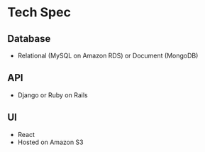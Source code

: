 # Tech Spec

## Database
- Relational (MySQL on Amazon RDS) or Document (MongoDB)

## API
- Django or Ruby on Rails

## UI
- React
- Hosted on Amazon S3

